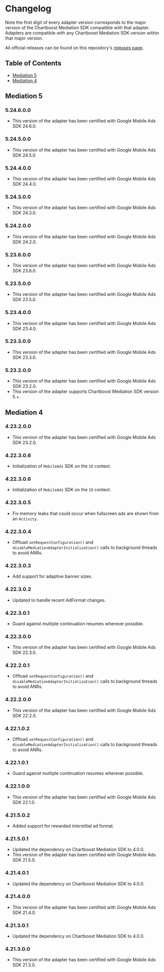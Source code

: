# Changelog

Note the first digit of every adapter version corresponds to the major version of the Chartboost Mediation SDK compatible with that adapter. 
Adapters are compatible with any Chartboost Mediation SDK version within that major version.

All official releases can be found on this repository's [releases page](https://github.com/ChartBoost/chartboost-mediation-android-adapter-google-bidding/releases).

## Table of Contents
- [Mediation 5](#mediation-5)
- [Mediation 4](#mediation-4)

## Mediation 5

### 5.24.6.0.0
- This version of the adapter has been certified with Google Mobile Ads SDK 24.6.0.

### 5.24.5.0.0
- This version of the adapter has been certified with Google Mobile Ads SDK 24.5.0.

### 5.24.4.0.0
- This version of the adapter has been certified with Google Mobile Ads SDK 24.4.0.

### 5.24.3.0.0
- This version of the adapter has been certified with Google Mobile Ads SDK 24.3.0.

### 5.24.2.0.0
- This version of the adapter has been certified with Google Mobile Ads SDK 24.2.0.

### 5.23.6.0.0
- This version of the adapter has been certified with Google Mobile Ads SDK 23.6.0.

### 5.23.5.0.0
- This version of the adapter has been certified with Google Mobile Ads SDK 23.5.0.

### 5.23.4.0.0
- This version of the adapter has been certified with Google Mobile Ads SDK 23.4.0.

### 5.23.3.0.0
- This version of the adapter has been certified with Google Mobile Ads SDK 23.3.0.

### 5.23.2.0.0
- This version of the adapter has been certified with Google Mobile Ads SDK 23.2.0.
- This version of the adapter supports Chartboost Mediation SDK version 5.+.

## Mediation 4

### 4.23.2.0.0
- This version of the adapter has been certified with Google Mobile Ads SDK 23.2.0.

### 4.22.3.0.6
- Initialization of `MobileAds` SDK on the `IO` context.

### 4.22.3.0.6
- Initialization of `MobileAds` SDK on the `IO` context.

### 4.22.3.0.5
- Fix memory leaks that could occur when fullscreen ads are shown from an `Activity`.

### 4.22.3.0.4
- Offload `setRequestConfiguration()` and `disableMediationAdapterInitialization()` calls to background threads to avoid ANRs.

### 4.22.3.0.3
- Add support for adaptive banner sizes.

### 4.22.3.0.2
- Updated to handle recent AdFormat changes.

### 4.22.3.0.1
- Guard against multiple continuation resumes wherever possible.

### 4.22.3.0.0
- This version of the adapter has been certified with Google Mobile Ads SDK 22.3.0.

### 4.22.2.0.1
- Offload `setRequestConfiguration()` and `disableMediationAdapterInitialization()` calls to background threads to avoid ANRs.

### 4.22.2.0.0
- This version of the adapter has been certified with Google Mobile Ads SDK 22.2.0.

### 4.22.1.0.2
- Offload `setRequestConfiguration()` and `disableMediationAdapterInitialization()` calls to background threads to avoid ANRs.

### 4.22.1.0.1
- Guard against multiple continuation resumes wherever possible. 

### 4.22.1.0.0
- This version of the adapter has been certified with Google Mobile Ads SDK 22.1.0.

### 4.21.5.0.2
- Added support for rewarded interstitial ad format.

### 4.21.5.0.1
- Updated the dependency on Chartboost Mediation SDK to 4.0.0.
- This version of the adapter has been certified with Google Mobile Ads SDK 21.5.0.

### 4.21.4.0.1
- Updated the dependency on Chartboost Mediation SDK to 4.0.0.

### 4.21.4.0.0
- This version of the adapter has been certified with Google Mobile Ads SDK 21.4.0.

### 4.21.3.0.1
- Updated the dependency on Chartboost Mediation SDK to 4.0.0.

### 4.21.3.0.0
- This version of the adapter has been certified with Google Mobile Ads SDK 21.3.0.

